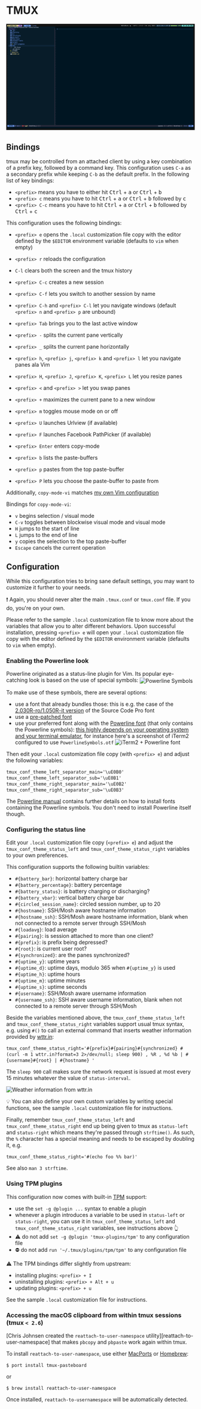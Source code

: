 # TMUX

![Showcase](./showcase/screenshoot-1.png)

## Bindings

tmux may be controlled from an attached client by using a key combination of a
prefix key, followed by a command key. This configuration uses `C-a` as a
secondary prefix while keeping `C-b` as the default prefix. In the following
list of key bindings:

- `<prefix>` means you have to either hit <kbd>Ctrl</kbd> + <kbd>a</kbd> or <kbd>Ctrl</kbd> + <kbd>b</kbd>
- `<prefix> c` means you have to hit <kbd>Ctrl</kbd> + <kbd>a</kbd> or <kbd>Ctrl</kbd> + <kbd>b</kbd> followed by <kbd>c</kbd>
- `<prefix> C-c` means you have to hit <kbd>Ctrl</kbd> + <kbd>a</kbd> or <kbd>Ctrl</kbd> + <kbd>b</kbd> followed by <kbd>Ctrl</kbd> + <kbd>c</kbd>

This configuration uses the following bindings:

- `<prefix> e` opens the `.local` customization file copy with the editor
  defined by the `$EDITOR` environment variable (defaults to `vim` when empty)
- `<prefix> r` reloads the configuration
- `C-l` clears both the screen and the tmux history

- `<prefix> C-c` creates a new session
- `<prefix> C-f` lets you switch to another session by name

- `<prefix> C-h` and `<prefix> C-l` let you navigate windows (default
  `<prefix> n` and `<prefix> p` are unbound)
- `<prefix> Tab` brings you to the last active window

- `<prefix> -` splits the current pane vertically
- `<prefix> _` splits the current pane horizontally
- `<prefix> h`, `<prefix> j`, `<prefix> k` and `<prefix> l` let you navigate
  panes ala Vim
- `<prefix> H`, `<prefix> J`, `<prefix> K`, `<prefix> L` let you resize panes
- `<prefix> <` and `<prefix> >` let you swap panes
- `<prefix> +` maximizes the current pane to a new window

- `<prefix> m` toggles mouse mode on or off

- `<prefix> U` launches Urlview (if available)
- `<prefix> F` launches Facebook PathPicker (if available)

- `<prefix> Enter` enters copy-mode
- `<prefix> b` lists the paste-buffers
- `<prefix> p` pastes from the top paste-buffer
- `<prefix> P` lets you choose the paste-buffer to paste from

Additionally, `copy-mode-vi` matches [my own Vim configuration][]

[my own Vim configuration]: https://github.com/gpakosz/.vim.git

Bindings for `copy-mode-vi`:

- `v` begins selection / visual mode
- `C-v` toggles between blockwise visual mode and visual mode
- `H` jumps to the start of line
- `L` jumps to the end of line
- `y` copies the selection to the top paste-buffer
- `Escape` cancels the current operation

## Configuration

While this configuration tries to bring sane default settings, you may want to
customize it further to your needs.

❗️ Again, you should never alter the main `.tmux.conf` or `tmux.conf` file.
If you do, you're on your own.

Please refer to the sample `.local` customization file to know more about the
variables that allow you to alter different behaviors. Upon successful
installation, pressing `<prefix> e` will open your `.local` customization file
copy with the editor defined by the `$EDITOR` environment variable (defaults to
`vim` when empty).

### Enabling the Powerline look

Powerline originated as a status-line plugin for Vim. Its popular eye-catching
look is based on the use of special symbols: <img width="80" alt="Powerline Symbols" style="vertical-align: middle;" src="https://cloud.githubusercontent.com/assets/553208/10687156/1b76dda6-796b-11e5-83a1-1634337c4571.png" />

To make use of these symbols, there are several options:

- use a font that already bundles those: this is e.g. the case of the
  [2.030R-ro/1.050R-it version][source code pro] of the Source Code Pro font
- use a [pre-patched font][powerline patched fonts]
- use your preferred font along with the [Powerline font][powerline font] (that
  only contains the Powerline symbols): [this highly depends on your operating
  system and your terminal emulator][terminal support], for instance here's a
  screenshot of iTerm2 configured to use `PowerlineSymbols.otf`
  ![iTerm2 + Powerline font](https://user-images.githubusercontent.com/553208/62243890-8232f500-b3de-11e9-9b8c-51a5d38bdaa8.png)

[source code pro]: https://github.com/adobe-fonts/source-code-pro/releases/tag/2.030R-ro/1.050R-it
[powerline patched fonts]: https://github.com/powerline/fonts
[powerline font]: https://github.com/powerline/powerline/raw/develop/font/PowerlineSymbols.otf
[terminal support]: http://powerline.readthedocs.io/en/master/usage.html#usage-terminal-emulators

Then edit your `.local` customization file copy (with `<prefix> e`) and adjust
the following variables:

```
tmux_conf_theme_left_separator_main='\uE0B0'
tmux_conf_theme_left_separator_sub='\uE0B1'
tmux_conf_theme_right_separator_main='\uE0B2'
tmux_conf_theme_right_separator_sub='\uE0B3'
```

The [Powerline manual] contains further details on how to install fonts
containing the Powerline symbols. You don't need to install Powerline itself
though.

[Powerline manual]: http://powerline.readthedocs.org/en/latest/installation.html#fonts-installation

### Configuring the status line

Edit your `.local` customization file copy (`<prefix> e`) and adjust the
`tmux_conf_theme_status_left` and `tmux_conf_theme_status_right` variables to
your own preferences.

This configuration supports the following builtin variables:

- `#{battery_bar}`: horizontal battery charge bar
- `#{battery_percentage}`: battery percentage
- `#{battery_status}`: is battery charging or discharging?
- `#{battery_vbar}`: vertical battery charge bar
- `#{circled_session_name}`: circled session number, up to 20
- `#{hostname}`: SSH/Mosh aware hostname information
- `#{hostname_ssh}`: SSH/Mosh aware hostname information, blank when not
  connected to a remote server through SSH/Mosh
- `#{loadavg}`: load average
- `#{pairing}`: is session attached to more than one client?
- `#{prefix}`: is prefix being depressed?
- `#{root}`: is current user root?
- `#{synchronized}`: are the panes synchronized?
- `#{uptime_y}`: uptime years
- `#{uptime_d}`: uptime days, modulo 365 when `#{uptime_y}` is used
- `#{uptime_h}`: uptime hours
- `#{uptime_m}`: uptime minutes
- `#{uptime_s}`: uptime seconds
- `#{username}`: SSH/Mosh aware username information
- `#{username_ssh}`: SSH aware username information, blank when not connected
  to a remote server through SSH/Mosh

Beside the variables mentioned above, the `tmux_conf_theme_status_left` and
`tmux_conf_theme_status_right` variables support usual tmux syntax, e.g. using
`#()` to call an external command that inserts weather information provided by
[wttr.in]:

```
tmux_conf_theme_status_right='#{prefix}#{pairing}#{synchronized} #(curl -m 1 wttr.in?format=3 2>/dev/null; sleep 900) , %R , %d %b | #{username}#{root} | #{hostname} '
```

The `sleep 900` call makes sure the network request is issued at most every 15
minutes whatever the value of `status-interval`.

![Weather information from wttr.in](https://user-images.githubusercontent.com/553208/52175490-07797c00-27a5-11e9-9fb6-42eec4fe4188.png)

[wttr.in]: https://github.com/chubin/wttr.in#one-line-output

💡 You can also define your own custom variables by writing special functions,
see the sample `.local` customization file for instructions.

Finally, remember `tmux_conf_theme_status_left` and
`tmux_conf_theme_status_right` end up being given to tmux as `status-left` and
`status-right` which means they're passed through `strftime()`. As such, the `%`
character has a special meaning and needs to be escaped by doubling it, e.g.

```
tmux_conf_theme_status_right='#(echo foo %% bar)'
```

See also `man 3 strftime`.

### Using TPM plugins

This configuration now comes with built-in [TPM] support:

- use the `set -g @plugin ...` syntax to enable a plugin
- whenever a plugin introduces a variable to be used in `status-left` or
  `status-right`, you can use it in `tmux_conf_theme_status_left` and
  `tmux_conf_theme_status_right` variables, see instructions above 👆
- ⚠️ do not add `set -g @plugin 'tmux-plugins/tpm'` to any configuration file
- ⛔️ do not add `run '~/.tmux/plugins/tpm/tpm'` to any configuration file

⚠️ The TPM bindings differ slightly from upstream:

- installing plugins: `<prefix> + I`
- uninstalling plugins: `<prefix> + Alt + u`
- updating plugins: `<prefix> + u`

See the sample `.local` customization file for instructions.

[TPM]: https://github.com/tmux-plugins/tpm

### Accessing the macOS clipboard from within tmux sessions (tmux `< 2.6`)

[Chris Johnsen created the `reattach-to-user-namespace`
utility][reattach-to-user-namespace] that makes `pbcopy` and `pbpaste` work
again within tmux.

To install `reattach-to-user-namespace`, use either [MacPorts][] or
[Homebrew][]:

    $ port install tmux-pasteboard

or

    $ brew install reattach-to-user-namespace

Once installed, `reattach-to-usernamespace` will be automatically detected.

[MacPorts]: http://www.macports.org/
[Homebrew]: http://brew.sh/
